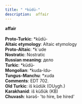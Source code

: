 ```yaml
---
title: " *küdü-"
description:  affair
---
```

<p data-pagefind-weight="0.5">
<strong> affair</strong><br><br>
<strong>Proto-Turkic</strong>:  *küdü-<br>
<strong>Altaic etymology</strong>:  Altaic etymology<br>
<strong> Proto-Altaic</strong>:  *k`ude<br>
<strong>Nostratic</strong>:  Nostratic<br>
<strong>Russian meaning</strong>:  дело<br>
<strong>Turkic</strong>:  *küdü-<br>
<strong>Mongolian</strong>:  *kuda-ldu-<br>
<strong>Tungus-Manchu</strong>:  *xuda<br>
<strong>Comments</strong>:  EDT 702.<br>
<strong>Old Turkic</strong>:  iš küdük (OUygh.)<br>
<strong>Karakhanid</strong>:  iš küδük (KB)<br>
<strong>Chuvash</strong>:  kǝrǝš- 'to hire, be hired'<br>

</p>
